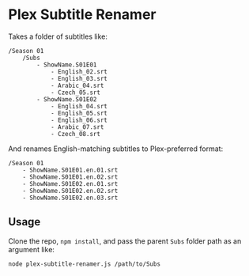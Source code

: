 # Plex Subtitle Renamer

Takes a folder of subtitles like:
```
/Season 01
	/Subs
		- ShowName.S01E01
			- English_02.srt
			- English_03.srt
			- Arabic_04.srt
			- Czech_05.srt
		- ShowName.S01E02
			- English_04.srt
			- English_05.srt
			- English_06.srt
			- Arabic_07.srt
			- Czech_08.srt
```

And renames English-matching subtitles to Plex-preferred format:
```
/Season 01
	- ShowName.S01E01.en.01.srt
	- ShowName.S01E01.en.02.srt
	- ShowName.S01E02.en.01.srt
	- ShowName.S01E02.en.02.srt
	- ShowName.S01E02.en.03.srt
```

## Usage

Clone the repo, `npm install`, and pass the parent `Subs` folder path as an argument like:

```
node plex-subtitle-renamer.js /path/to/Subs
```
